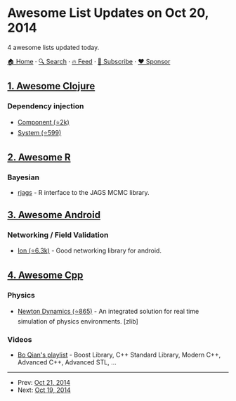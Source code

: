# Awesome List Updates on Oct 20, 2014

4 awesome lists updated today.

[🏠 Home](/README.md) · [🔍 Search](https://www.trackawesomelist.com/search/) · [🔥 Feed](https://www.trackawesomelist.com/rss.xml) · [📮 Subscribe](https://trackawesomelist.us17.list-manage.com/subscribe?u=d2f0117aa829c83a63ec63c2f&id=36a103854c) · [❤️  Sponsor](https://github.com/sponsors/theowenyoung)



## [1. Awesome Clojure](/content/razum2um/awesome-clojure/README.md)

### Dependency injection

*   [Component (⭐2k)](https://github.com/stuartsierra/component)
*   [System (⭐599)](https://github.com/danielsz/system)

## [2. Awesome R](/content/qinwf/awesome-R/README.md)

### Bayesian

*   [rjags](http://cran.r-project.org/web/packages/rjags/index.html) - R interface to the JAGS MCMC library.

## [3. Awesome Android](/content/JStumpp/awesome-android/README.md)

### Networking / Field Validation

*   [Ion (⭐6.3k)](https://github.com/koush/ion) - Good networking library for android.

## [4. Awesome Cpp](/content/fffaraz/awesome-cpp/README.md)

### Physics

*   [Newton Dynamics (⭐865)](https://github.com/MADEAPPS/newton-dynamics) - An integrated solution for real time simulation of physics environments. \[zlib]

### Videos

*   [Bo Qian's playlist](https://www.youtube.com/user/BoQianTheProgrammer/playlists) - Boost Library, C++ Standard Library, Modern C++, Advanced C++, Advanced STL, ...

---

- Prev: [Oct 21, 2014](/content/2014/10/21/README.md)
- Next: [Oct 19, 2014](/content/2014/10/19/README.md)